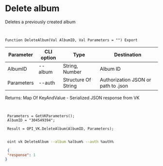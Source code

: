 ﻿---
sidebar_position: 6
---

# Delete album
 Deletes a previously created album


<br/>


`Function DeleteAlbum(Val AlbumID, Val Parameters = "") Export`

 | Parameter | CLI option | Type | Destination |
 |-|-|-|-|
 | AlbumID | --album | String, Number | Album ID |
 | Parameters | --auth | Structure Of String | Authorization JSON or path to .json |

 
 Returns: Map Of KeyAndValue - Serialized JSON response from VK

<br/>




```bsl title="Code example"
 Parameters = GetVKParameters();
 AlbumID = "304549394";
 
 Result = OPI_VK.DeleteAlbum(AlbumID, Parameters);
```
	


```sh title="CLI command example"
 
 oint vk DeleteAlbum --album %album% --auth %auth%

```

```json title="Result"
 {
 "response": 1
}
```
